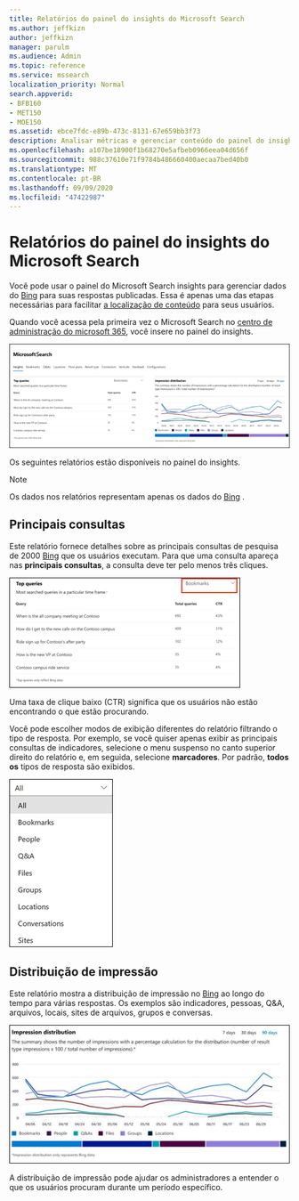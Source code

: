 ```yaml
---
title: Relatórios do painel do insights do Microsoft Search
ms.author: jeffkizn
author: jeffkizn
manager: parulm
ms.audience: Admin
ms.topic: reference
ms.service: mssearch
localization_priority: Normal
search.appverid:
- BFB160
- MET150
- MOE150
ms.assetid: ebce7fdc-e89b-473c-8131-67e659bb3f73
description: Analisar métricas e gerenciar conteúdo do painel do insights no Microsoft Search
ms.openlocfilehash: a107be18900f1b68270e5afbeb0966eea04d656f
ms.sourcegitcommit: 988c37610e71f9784b486660400aecaa7bed40b0
ms.translationtype: MT
ms.contentlocale: pt-BR
ms.lasthandoff: 09/09/2020
ms.locfileid: "47422987"
---
```

# <a name="microsoft-search-insights-dashboard-reports"></a>Relatórios do painel do insights do Microsoft Search

Você pode usar o painel do Microsoft Search insights para gerenciar dados do [Bing](https://Bing.com) para suas respostas publicadas. Essa é apenas uma das etapas necessárias para facilitar [a localização de conteúdo](make-content-easy-to-find.md) para seus usuários.

Quando você acessa pela primeira vez o Microsoft Search no [centro de administração do microsoft 365](https://admin.microsoft.com), você insere no painel do insights.

![Insights-dashboard.png](media/Insights-dashboard.png)

Os seguintes relatórios estão disponíveis no painel do insights.

> [!NOTE]
> Os dados nos relatórios representam apenas os dados do [Bing](https://Bing.com) .

## <a name="top-queries"></a>Principais consultas

Este relatório fornece detalhes sobre as principais consultas de pesquisa de 2000 [Bing](https://Bing.com) que os usuários executam. Para que uma consulta apareça nas **principais consultas**, a consulta deve ter pelo menos três cliques.

![Relatório de principais consultas com cabeçalhos de tabela: consulta, total de consultas e taxa de cliques.](media/Insights-topqueries.png)

Uma taxa de clique baixo (CTR) significa que os usuários não estão encontrando o que estão procurando.

Você pode escolher modos de exibição diferentes do relatório filtrando o tipo de resposta. Por exemplo, se você quiser apenas exibir as principais consultas de indicadores, selecione o menu suspenso no canto superior direito do relatório e, em seguida, selecione **marcadores**. Por padrão, **todos os** tipos de resposta são exibidos.

![Filtrar o relatório de principais consultas por indicadores, pessoas, Q&A, arquivos, grupos, locais, conversas e sites](media/Insights-topqueries-dropdown.png)

## <a name="impression-distribution"></a>Distribuição de impressão

Este relatório mostra a distribuição de impressão no [Bing](https://Bing.com) ao longo do tempo para várias respostas. Os exemplos são indicadores, pessoas, Q&A, arquivos, locais, sites de arquivos, grupos e conversas.

![Relatórios de impressões com 90 dias selecionados como o período de tempo.](media/Insights-impressions.png)

A distribuição de impressão pode ajudar os administradores a entender o que os usuários procuram durante um período específico.
